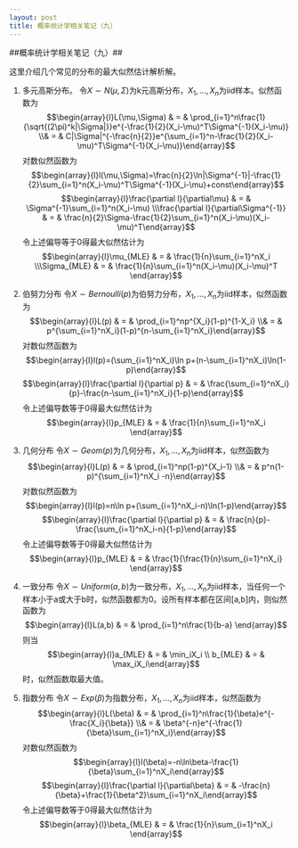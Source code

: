```yaml
---
layout: post
title: 概率统计学相关笔记（九）
---
```


##概率统计学相关笔记（九）##

这里介绍几个常见的分布的最大似然估计解析解。

1. 多元高斯分布。
令$X\sim N(\mu,\Sigma)$为k元高斯分布，$X_1,\dots,X_n$为iid样本。似然函数为
$$\begin{array}{l}L(\mu,\Sigma) & = & \prod_{i=1}^n\frac{1}{\sqrt{(2\pi)^k|\Sigma|}}e^{-\frac{1}{2}(X_i-\mu)^T\Sigma^{-1}(X_i-\mu)} \\& = & C|\Sigma|^{-\frac{n}{2}}e^{\sum_{i=1}^n-\frac{1}{2}(X_i-\mu)^T\Sigma^{-1}(X_i-\mu)}\end{array}$$
对数似然函数为
$$\begin{array}{l}l(\mu,\Sigma)=\frac{n}{2}\ln|\Sigma^{-1}|-\frac{1}{2}\sum_{i=1}^n(X_i-\mu)^T\Sigma^{-1}(X_i-\mu)+const\end{array}$$
$$\begin{array}{l}\frac{\partial l}{\partial\mu} & = & \Sigma^{-1}\sum_{i=1}^n(X_i-\mu) \\\frac{\partial l}{\partial\Sigma^{-1}} & = & \frac{n}{2}\Sigma-\frac{1}{2}\sum_{i=1}^n(X_i-\mu)(X_i-\mu)^T\end{array}$$
令上述偏导等于0得最大似然估计为
$$\begin{array}{l}\mu_{MLE} & = & \frac{1}{n}\sum_{i=1}^nX_i \\\Sigma_{MLE} & = & \frac{1}{n}\sum_{i=1}^n(X_i-\mu)(X_i-\mu)^T \end{array}$$

2. 伯努力分布
令$X\sim Bernoulli(p)$为伯努力分布，$X_1,\dots,X_n$为iid样本，似然函数为
$$\begin{array}{l}L(p) & = & \prod_{i=1}^np^{X_i}(1-p)^{1-X_i} \\& = & p^{\sum_{i=1}^nX_i}(1-p)^{n-\sum_{i=1}^nX_i}\end{array}$$
对数似然函数为
$$\begin{array}{l}l(p)=(\sum_{i=1}^nX_i)\ln p+(n-\sum_{i=1}^nX_i)\ln(1-p)\end{array}$$
$$\begin{array}{l}\frac{\partial l}{\partial p} & = & \frac{\sum_{i=1}^nX_i}{p}-\frac{n-\sum_{i=1}^nX_i}{1-p}\end{array}$$
令上述偏导数等于0得最大似然估计为
$$\begin{array}{l}p_{MLE} & = & \frac{1}{n}\sum_{i=1}^nX_i \end{array}$$

3. 几何分布
令$X\sim Geom(p)$为几何分布，$X_1,\dots,X_n$为iid样本，似然函数为
$$\begin{array}{l}L(p) & = & \prod_{i=1}^np(1-p)^{X_i-1} \\& = & p^n(1-p)^{\sum_{i=1}^nX_i -n}\end{array}$$
对数似然函数为
$$\begin{array}{l}l(p)=n\ln p+(\sum_{i=1}^nX_i-n)\ln(1-p)\end{array}$$
$$\begin{array}{l}\frac{\partial l}{\partial p} & = & \frac{n}{p}-\frac{\sum_{i=1}^nX_i-n}{1-p}\end{array}$$
令上述偏导数等于0得最大似然估计为
$$\begin{array}{l}p_{MLE} & = & \frac{1}{\frac{1}{n}\sum_{i=1}^nX_i} \end{array}$$

4. 一致分布
令$X\sim Uniform(a,b)$为一致分布，$X_1,\dots,X_n$为iid样本，当任何一个样本小于a或大于b时，似然函数都为0。设所有样本都在区间[a,b]内，则似然函数为
$$\begin{array}{l}L(a,b) & = & \prod_{i=1}^n\frac{1}{b-a} \end{array}$$
则当
$$\begin{array}{l}a_{MLE} & = & \min_iX_i \\ b_{MLE} & = & \max_iX_i\end{array}$$
时，似然函数取最大值。

5. 指数分布
令$X\sim Exp(\beta)$为指数分布，$X_1,\dots,X_n$为iid样本，似然函数为
$$\begin{array}{l}L(\beta) & = & \prod_{i=1}^n\frac{1}{\beta}e^{-\frac{X_i}{\beta}} \\& = & \beta^{-n}e^{-\frac{1}{\beta}\sum_{i=1}^nX_i}\end{array}$$
对数似然函数为
$$\begin{array}{l}l(\beta)=-n\ln\beta-\frac{1}{\beta}\sum_{i=1}^nX_i\end{array}$$
$$\begin{array}{l}\frac{\partial l}{\partial\beta} & = & -\frac{n}{\beta}+\frac{1}{\beta^2}\sum_{i=1}^nX_i\end{array}$$
令上述偏导数等于0得最大似然估计为
$$\begin{array}{l}\beta_{MLE} & = & \frac{1}{n}\sum_{i=1}^nX_i \end{array}$$


